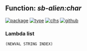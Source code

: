 ## Function: ***sb-alien:char***
[![package](https://img.shields.io/badge/Package-SB--ALIEN-5f9ea0.svg?style=social&colorA=999999)](../) [![type](https://img.shields.io/badge/Type-Function-5f9ea0.svg?style=social&colorA=999999)](../#function) [![clhs](https://img.shields.io/badge/CLHS-CHAR-5f9ea0.svg?style=social&colorA=999999)](http://www.lispworks.com/documentation/HyperSpec/Body/f_char_.htm) [![github](https://img.shields.io/badge/GitHub-View_the_source-5f9ea0.svg?style=social&colorA=999999&logo=github)](https://github.com/sbcl/sbcl/blob/master/src/code/string.lisp/) 
### Lambda list
```
(NEWVAL STRING INDEX)
```
